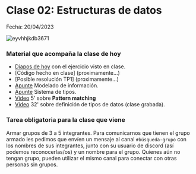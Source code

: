 # Clase 02: Estructuras de datos

Fecha: 20/04/2023

![eyvhhjkdb3671](https://user-images.githubusercontent.com/48812037/233458097-17deff57-59a3-44a6-a434-c0503d7c7551.jpg)

### Material que acompaña la clase de hoy

* [Diapos de hoy](https://docs.google.com/presentation/d/1hrWNfHwcbKr47_u63DSofbcPGobPokq7TJzzHkBdFrE/edit#slide=id.g76e11be163_0_90) con el ejercicio visto en clase.
* [Código hecho en clase] (proximamente...)
* [Posible resolución TP1] (proximamente...)
* [Apunte](https://docs.google.com/document/d/11C2UAbP70dP7sTID-ZxJm_a-5ypKxQUEuZr6GVk5yFI/edit) Modelado de información.
* [Apunte](https://docs.google.com/document/d/1q2o2zCBU2LOfJs3nWG7-r6SaFHCIU5c0M4CJNmqOIO0/edit) Sistema de tipos.
* [Video](https://www.youtube.com/watch?v=OaPxc03WVTU&ab_channel=Fundaci%C3%B3nUqbar) 5' sobre **Pattern matching**
* [Video](https://www.youtube.com/watch?v=-nxoHX45o48&ab_channel=LucasSpigariol) 32' sobre definición de tipos de datos (clase grabada).

### Tarea obligatoria para la clase que viene

Armar grupos de 3 a 5 integrantes. Para comunicarnos que tienen el grupo armado les pedimos que envíen un mensaje al canal `#búsqueda-grupo` con los nombres de sus integrantes, junto con su usuario de discord (así podemos reconocerlas/os) y un nombre para el grupo. 
Quienes aún no tengan grupo, pueden utilizar el mismo canal para conectar con otras personas sin grupos. 

